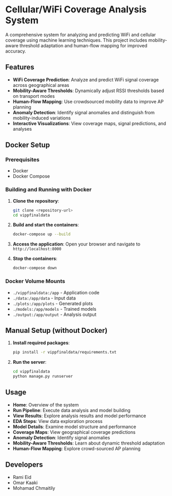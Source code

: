 # Cellular/WiFi Coverage Analysis System

A comprehensive system for analyzing and predicting WiFi and cellular coverage using machine learning techniques. This project includes mobility-aware threshold adaptation and human-flow mapping for improved accuracy.

## Features

- **WiFi Coverage Prediction**: Analyze and predict WiFi signal coverage across geographical areas
- **Mobility-Aware Thresholds**: Dynamically adjust RSSI thresholds based on transport modes
- **Human-Flow Mapping**: Use crowdsourced mobility data to improve AP planning
- **Anomaly Detection**: Identify signal anomalies and distinguish from mobility-induced variations
- **Interactive Visualizations**: View coverage maps, signal predictions, and analyses

## Docker Setup

### Prerequisites

- Docker
- Docker Compose

### Building and Running with Docker

1. **Clone the repository**:
   ```bash
   git clone <repository-url>
   cd vippfinaldata
   ```

2. **Build and start the containers**:
   ```bash
   docker-compose up --build
   ```

3. **Access the application**:
   Open your browser and navigate to `http://localhost:8000`

4. **Stop the containers**:
   ```bash
   docker-compose down
   ```

### Docker Volume Mounts

- `./vippfinaldata:/app` - Application code
- `./data:/app/data` - Input data
- `./plots:/app/plots` - Generated plots
- `./models:/app/models` - Trained models
- `./output:/app/output` - Analysis output

## Manual Setup (without Docker)

1. **Install required packages**:
   ```bash
   pip install -r vippfinaldata/requirements.txt
   ```

2. **Run the server**:
   ```bash
   cd vippfinaldata
   python manage.py runserver
   ```

## Usage

- **Home**: Overview of the system
- **Run Pipeline**: Execute data analysis and model building
- **View Results**: Explore analysis results and model performance
- **EDA Steps**: View data exploration process
- **Model Details**: Examine model structure and performance
- **Coverage Maps**: View geographical coverage predictions
- **Anomaly Detection**: Identify signal anomalies
- **Mobility-Aware Thresholds**: Learn about dynamic threshold adaptation
- **Human-Flow Mapping**: Explore crowd-sourced AP planning

## Developers

- Rami Eid
- Omar Kaaki
- Mohamad Chmaitily 